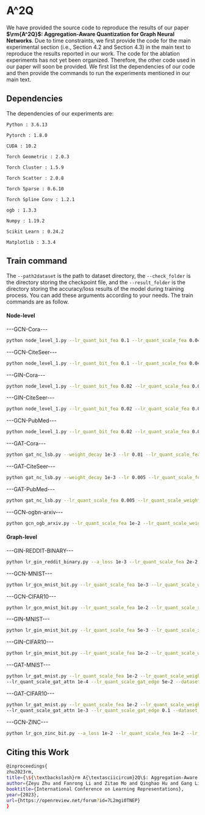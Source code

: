 # A^2Q
We have provided the source code to reproduce the results of our paper **$\rm{A^2Q}$: Aggregation-Aware Quantization for Graph Neural Networks**. Due to time constraints, we first provide the code for the main experimental section (i.e., Section 4.2 and Section 4.3) in the main text to reproduce the results reported in our work. The code for the ablation experiments has not yet been organized. Therefore, the other code used in our paper will soon be provided. 
We first list the dependencies of our code and then provide the commands to run the experiments mentioned in our main text.

## Dependencies
The dependencies of our experiments are:

`Python : 3.6.13`

`Pytorch : 1.8.0`

`CUDA : 10.2`

`Torch Geometric : 2.0.3`

`Torch Cluster : 1.5.9`

`Torch Scatter : 2.0.8`

`Torch Sparse : 0.6.10`

`Torch Spline Conv : 1.2.1`

`ogb : 1.3.3`

`Numpy : 1.19.2`

`Scikit Learn : 0.24.2`

`Matplotlib : 3.3.4`

## Train command

The `--path2dataset` is the path to dataset directory, the `--check_folder` is the directory storing the checkpoint file, and the `--result_folder` is the directory storing the accuracy/loss 
results of the model during training process. You can add these arguments according to your needs.
The train commands are as follow.

#### Node-level

---GCN-Cora---
```bash
python node_level_1.py --lr_quant_bit_fea 0.1 --lr_quant_scale_fea 0.04 --a_loss 2.5 --lr_quant_scale_weight 0.02 --lr_quant_scale_xw 0.008 --drop_out 0.35 --weight_decay 0.02 --dataset_name Cora --model GCN
```

---GCN-CiteSeer---
```bash
python node_level_1.py --lr_quant_bit_fea 0.1 --lr_quant_scale_fea 0.04 --a_loss 1.5 --lr_quant_scale_weight 0.008 --lr_quant_scale_xw 0.008 --drop_out 0.5 --weight_decay 0.015 --dataset_name CiteSeer --model GCN 
```

---GIN-Cora---
```bash
python node_level_1.py --lr_quant_bit_fea 0.02 --lr_quant_scale_fea 0.05 --a_loss 2 --lr_quant_scale_weight 0.005  --lr_quant_scale_xw 0.005 --dataset_name Cora --model GIN
```

---GIN-CiteSeer---
```bash
python node_level_1.py --lr_quant_bit_fea 0.02 --lr_quant_scale_fea 0.05 --a_loss 0.5 --lr_quant_scale_weight 0.005 --lr_quant_scale_xw 0.005 --dataset_name CiteSeer --model GIN
```

---GCN-PubMed---
```bash
python node_level_1.py --lr_quant_bit_fea 0.02 --lr_quant_scale_fea 0.005 --a_loss 0.1 --lr_quant_scale_weight 0.005 --dataset_name PubMed --model GCN
```

---GAT-Cora---
```bash
python gat_nc_lsb.py --weight_decay 1e-3 --lr 0.01 --lr_quant_scale_fea 0.05 --lr_quant_scale_weight 0.005 --lr_quant_scale_gat_fea 0.05 --lr_quant_scale_gat 0.005 --lr_quant_bit_fea 0.1 --a_loss 0.3 --drop_out 0.6 --drop_attn 0.6 --dataset_name Cora
```

---GAT-CiteSeer---
```bash
python gat_nc_lsb.py --weight_decay 1e-3 --lr 0.005 --lr_quant_scale_fea 0.05 --lr_quant_scale_weight 0.01 --lr_quant_scale_gat_fea 0.05 --lr_quant_scale_gat 0.005 --lr_quant_bit_fea 0.1 --a_loss 0.25 --drop_out 0.6 --drop_attn 0.6 --dataset_name CiteSeer
```

---GAT-PubMed---
```bash
python gat_nc_lsb.py --lr_quant_scale_fea 0.005 --lr_quant_scale_weight 0.001 --lr_quant_bit_fea 0.015 --a_loss 0.025 --is_q True --lr_quant_scale_gat_fea 0.005 --lr_quant_scale_gat 0.005 --drop_out 0.6 --drop_attn 0.3 --lr 0.005 --weight_decay 1e-3 --dataset_name PubMed 
```

---GCN-ogbn-arxiv---
```bash
python gcn_ogb_arxiv.py --lr_quant_scale_fea 1e-2 --lr_quant_scale_weight 1e-3 --lr_quant_bit_fea 1e-2 --a_loss 1e-4 --dataset_name ogbn-arxiv
```

#### Graph-level

---GIN-REDDIT-BINARY---
```bash
python lr_gin_reddit_binary.py --a_loss 1e-3 --lr_quant_scale_fea 2e-2 --lr_quant_scale_xw 1e-2 --lr_quant_scale_weight 2e-2 --lr_quant_bit_fea 8e-3 
```

---GCN-MNIST---
```bash
python lr_gcn_mnist_bit.py --lr_quant_scale_fea 1e-3 --lr_quant_scale_weight 1e-3 --lr_quant_scale_xw 1e-2 --lr_quant_bit_fea 1e-3 --a_loss 0.001 --init norm --dataset_name MNIST
```

---GCN-CIFAR10---
```bash
python lr_gcn_mnist_bit.py --lr_quant_scale_fea 1e-2 --lr_quant_scale_xw 1e-2 --lr_quant_scale_weight 1e-3 --lr_quant_bit_fea 3e-4 --a_loss 2e-4 --init uniform --dataset_name CIFAR10
```

---GIN-MNIST---
```bash
python lr_gin_mnist_bit.py --lr_quant_scale_fea 5e-3 --lr_quant_scale_xw 5e-3 --lr_quant_scale_weight 5e-4 --lr_quant_bit_fea 1e-4 --init uniform --a_loss 5e-5 --dataset_name MNIST
```

---GIN-CIFAR10---
```bash
python lr_gin_mnist_bit.py --lr_quant_scale_fea 1e-2 --lr_quant_scale_weight 1e-3 --lr_quant_scale_xw 1e-2 --lr_quant_bit_fea 2e-4 --init norm --a_loss 2e-4 --dataset_name CIFAR10
```

---GAT-MNIST---
```bash 
python lr_gat_mnist.py --lr_quant_scale_fea 1e-2 --lr_quant_scale_weight 1e-4 --lr_quant_bit_fea 1e-2 --a_loss 2e-4 --lr_quant_scale_gat_fea 1e-2
--lr_quant_scale_gat_attn 1e-4 --lr_quant_scale_gat_edge 5e-2 --dataset_name MNIST
```

---GAT-CIFAR10---
```bash 
python lr_gat_mnist.py --lr_quant_scale_fea 1e-2 --lr_quant_scale_weight 1e-3 --lr_quant_bit_fea 5e-4 --a_loss 2e-5 --lr_quant_scale_gat_fea 1e-2
--lr_quant_scale_gat_attn 1e-3 --lr_quant_scale_gat_edge 0.1 --dataset_name CIFAR10
```

---GCN-ZINC---
```bash
python lr_gcn_zinc_bit.py --a_loss 1e-2 --lr_quant_scale_fea 1e-2 --lr_quant_scale_xw 5e-2 --lr_quant_scale_weight 1e-3 --lr_quant_bit_fea 1e-3 
``` 

## Citing this Work
```bash
@inproceedings{  
zhu2023rm,  
title={\${\textbackslash}rm A{\textasciicircum}2Q\$: Aggregation-Aware Quantization for Graph Neural Networks},  
author={Zeyu Zhu and Fanrong Li and Zitao Mo and Qinghao Hu and Gang Li and Zejian Liu and Xiaoyao Liang and Jian Cheng},  
booktitle={International Conference on Learning Representations},  
year={2023},  
url={https://openreview.net/forum?id=7L2mgi0TNEP}  
}
```
